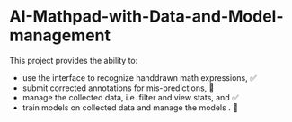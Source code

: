 # AI-Mathpad-with-Data-and-Model-management
This project provides the ability to:
- use the interface to recognize handdrawn math expressions, :white_check_mark: 
- submit corrected annotations for mis-predictions,          🔲  
- manage the collected data, i.e. filter and view stats, and :white_check_mark:
- train models on collected data and manage the models .     🔲


